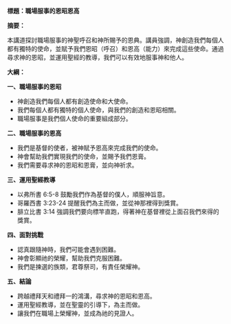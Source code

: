 **標題：職場服事的恩昭恩高**

**摘要：**

本講道探討職場服事的神聖呼召和神所賜予的恩典。講員強調，神創造我們每個人都有獨特的使命，並賦予我們恩昭（呼召）和恩高（能力）來完成這些使命。通過尋求神的恩昭，並運用聖經的教導，我們可以有效地服事神和他人。

**大綱：**

**一、職場服事的恩昭**

* 神創造我們每個人都有創造使命和大使命。
* 我們每個人都有獨特的個人使命，與我們的創造和恩昭相關。
* 職場服事是我們個人使命的重要組成部分。

**二、職場服事的恩高**

* 我們是基督的使者，被神賦予恩高來完成我們的使命。
* 神會幫助我們實現我們的使命，並賜予我們恩膏。
* 我們需要尋求神的恩昭和恩膏，並向神祈求。

**三、運用聖經教導**

* 以弗所書 6:5-8 鼓勵我們作為基督的僕人，順服神旨意。
* 哥羅西書 3:23-24 提醒我們為主而做，並從神那裡得到獎賞。
* 腓立比書 3:14 強調我們要向標竿直跑，得著神在基督裡從上面召我們來得的獎賞。

**四、面對挑戰**

* 認真跟隨神時，我們可能會遇到困難。
* 神會彰顯祂的榮耀，幫助我們克服困難。
* 我們是揀選的族類，君尊祭司，有責任榮耀神。

**五、結論**

* 跨越禮拜天和禮拜一的鴻溝，尋求神的恩昭和恩高。
* 運用聖經教導，並在聖靈的引導下，為主而做。
* 讓我們在職場上榮耀神，並成為祂的見證人。
